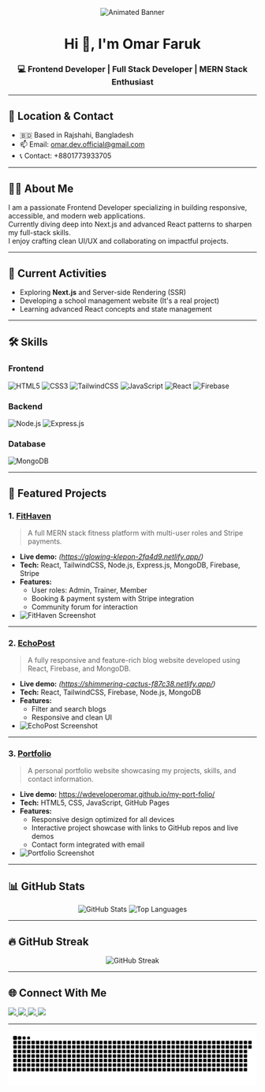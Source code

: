 <!-- Banner Image -->
<p align="center">
  <img src="https://media.licdn.com/dms/image/v2/D5616AQH2KhY2BbRWMA/profile-displaybackgroundimage-shrink_350_1400/profile-displaybackgroundimage-shrink_350_1400/0/1729334877779?e=1757548800&v=beta&t=liEb4uuieurgEz3JVqrRGoDnThB3yTI3YmLVMocfmk4" alt="Animated Banner" />
</p>

<h1 align="center">Hi 👋, I'm Omar Faruk</h1>
<h3 align="center">💻 Frontend Developer | Full Stack Developer | MERN Stack Enthusiast</h3>

---

## 📍 Location & Contact
- 🇧🇩 Based in Rajshahi, Bangladesh
- 📫 Email: omar.dev.official@gmail.com
- 📞 Contact: +8801773933705

---

## 👨‍💻 About Me
I am a passionate Frontend Developer specializing in building responsive, accessible, and modern web applications.  
Currently diving deep into Next.js and advanced React patterns to sharpen my full-stack skills.  
I enjoy crafting clean UI/UX and collaborating on impactful projects.

---

## 🚀 Current Activities
- Exploring **Next.js** and Server-side Rendering (SSR)
- Developing a school management website (It's a real project) 
- Learning advanced React concepts and state management  

---

## 🛠 Skills

### Frontend
![HTML5](https://img.shields.io/badge/-HTML5-E34F26?logo=html5&logoColor=white&style=for-the-badge)
![CSS3](https://img.shields.io/badge/-CSS3-1572B6?logo=css3&logoColor=white&style=for-the-badge)
![TailwindCSS](https://img.shields.io/badge/-TailwindCSS-38B2AC?logo=tailwindcss&logoColor=white&style=for-the-badge)
![JavaScript](https://img.shields.io/badge/-JavaScript-F7DF1E?logo=javascript&logoColor=black&style=for-the-badge)
![React](https://img.shields.io/badge/-React-61DAFB?logo=react&logoColor=black&style=for-the-badge)
![Firebase](https://img.shields.io/badge/-Firebase-FFCA28?logo=firebase&logoColor=black&style=for-the-badge)

### Backend
![Node.js](https://img.shields.io/badge/-Node.js-339933?logo=node.js&logoColor=white&style=for-the-badge)
![Express.js](https://img.shields.io/badge/-Express.js-000000?logo=express&logoColor=white&style=for-the-badge)

### Database
![MongoDB](https://img.shields.io/badge/-MongoDB-47A248?logo=mongodb&logoColor=white&style=for-the-badge)

---

## 📂 Featured Projects

### 1. [FitHaven](https://github.com/wdeveloperomar/fit-haven)
> A full MERN stack fitness platform with multi-user roles and Stripe payments.

- **Live demo:** *(https://glowing-klepon-2fa4d9.netlify.app/)*
- **Tech:** React, TailwindCSS, Node.js, Express.js, MongoDB, Firebase, Stripe
- **Features:**
  - User roles: Admin, Trainer, Member
  - Booking & payment system with Stripe integration
  - Community forum for interaction  
- ![FitHaven Screenshot](https://i.ibb.co.com/LdRKgv0q/Fit-Haven-Home-07-28-2025-12-12-AM.png)

---

### 2. [EchoPost](https://github.com/wdeveloperomar/jobtrack)
> A fully responsive and feature-rich blog website developed using React, Firebase, and MongoDB.

- **Live demo:** *(https://shimmering-cactus-f87c38.netlify.app/)*
- **Tech:** React, TailwindCSS, Firebase, Node.js, MongoDB
- **Features:**
  - Filter and search blogs
  - Responsive and clean UI
- ![EchoPost Screenshot](https://i.ibb.co.com/spNmvP7V/Echo-Post-08-08-2025-07-02-PM.png)

---

### 3. [Portfolio](https://github.com/wdeveloperomar/my-port-folio)
> A personal portfolio website showcasing my projects, skills, and contact information.

- **Live demo:** https://wdeveloperomar.github.io/my-port-folio/
- **Tech:** HTML5, CSS, JavaScript, GitHub Pages
- **Features:**
  - Responsive design optimized for all devices
  - Interactive project showcase with links to GitHub repos and live demos
  - Contact form integrated with email
- ![Portfolio Screenshot](https://i.ibb.co.com/QFC7YGQ2/OMAR-FARUK-08-08-2025-06-52-PM.png)

---

## 📊 GitHub Stats  
<p align="center">
  <img src="https://github-readme-stats.vercel.app/api?username=wdeveloperomar&show_icons=true&theme=radical" alt="GitHub Stats" height="165" />
  <img src="https://github-readme-stats.vercel.app/api/top-langs/?username=wdeveloperomar&layout=compact&theme=radical" alt="Top Languages" height="165" />
</p>

---

## 🔥 GitHub Streak
<p align="center">
  <img src="https://github-readme-streak-stats.herokuapp.com/?user=wdeveloperomar&theme=radical" alt="GitHub Streak" />
</p>

---

## 🌐 Connect With Me
<p align="left">
  <a href="https://www.linkedin.com/in/omar-faruk-a70889280/" target="_blank">
    <img src="https://img.shields.io/badge/-LinkedIn-0A66C2?logo=linkedin&logoColor=white&style=for-the-badge" />
  </a>
  <a href="mailto:omar.dev.official@gmail.com">
    <img src="https://img.shields.io/badge/-Gmail-EA4335?logo=gmail&logoColor=white&style=for-the-badge" />
  </a>
  <a href="https://wdeveloperomar.github.io/my-port-folio/?fbclid=IwY2xjawMCr9NleHRuA2FlbQIxMABicmlkETFTMnJJZlc0SllPallPMkRwAR78aYLD6Fh7-2xH9BMt0y90fiMb3MEY4wWamLyrGvi4_sIaG5K3qzg3_JHuOQ_aem_reQwjSEcIWkmOgwxtz37VQ#portfolio" target="_blank">
    <img src="https://img.shields.io/badge/-Portfolio-000000?logo=vercel&logoColor=white&style=for-the-badge" />
  </a>
  <a href="https://www.facebook.com/omorphotographer" target="_blank">
    <img src="https://img.shields.io/badge/-Facebook-1877F2?logo=facebook&logoColor=white&style=for-the-badge" />
  </a>
</p>

---

<!-- Fun Animation -->
![Snake animation](https://github.com/wdeveloperomar/wdeveloperomar/blob/output/snake.svg)

